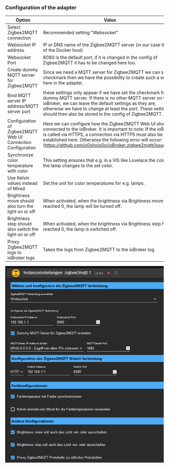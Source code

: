 ### Configuration of the adapter
| Option | Value |
|--|--|
| Select Zigbee2MQTT connection |Recommended setting "Websocket" |
| Websocket IP address |IP or DNS name of the Zigbee2MQTT server (in our case the IP of the Docker host)|
|Websocket Port | 8080 Is the default port, if it is changed in the config of Zigbee2MQTT it has to be changed here too.
|Create dummy MQTT server for Zigbee2MQTT | Since we need a MQTT server for Zigbee2MQTT we can set this checkmark then we have the possibility to create such a server here in the adapter.
|Bind MQTT server IP address/MQTT server port | these settings only appear if we have set the checkmark for the dummy MQTT server. If there is no other MQTT server on the ioBroker, we can leave the default settings as they are, otherwise we have to change at least the port. These settings should then also be stored in the config of Zigbee2MQTT.
|Configuration of Zigbee2MQTT Web UI Connection Configuration|Here we can configure how the Zigbee2MQTT Web UI should be connected to the ioBroker. It is important to note: If the ioBroker is called via HTTPS, a connection via HTTPS must also be established here. Otherwise the following error will occur: (https://github.com/o0shojo0o/ioBroker.zigbee2mqtt/issues/12)
|Synchronize color temperature with color | This setting ensures that e.g. in a VIS like Lovelace the color of the lamp changes to the set color.
|Use Kelvin values instead of Mired | Set the unit for color temperatures for e.g. lamps.
|Brightness move should also turn the light on or off| When activated, when the brightness via Brightness move has reached 0, the lamp will be turned off.
|Brightness step should also switch the light on or off| When activated, when the brightness via Brightness step has reached 0, the lamp is switched off.
|Proxy Zigbee2MQTT logs to ioBroker logs |Takes the logs from Zigbee2MQTT to the ioBroker log
  

![Zigbee2MQTT configuration](../img/Zigbee2MQTT_Adapter.png)

